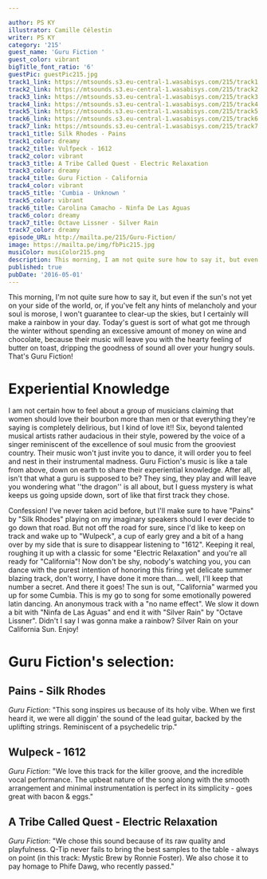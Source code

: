 ```yaml
---

author: PS KY
illustrator: Camille Célestin
writer: PS KY
category: '215'
guest_name: 'Guru Fiction '
guest_color: vibrant
bigTitle_font_ratio: '6'
guestPic: guestPic215.jpg
track1_link: https://mtsounds.s3.eu-central-1.wasabisys.com/215/track1.mp3
track2_link: https://mtsounds.s3.eu-central-1.wasabisys.com/215/track2.mp3
track3_link: https://mtsounds.s3.eu-central-1.wasabisys.com/215/track3.mp3
track4_link: https://mtsounds.s3.eu-central-1.wasabisys.com/215/track4.mp3
track5_link: https://mtsounds.s3.eu-central-1.wasabisys.com/215/track5.mp3
track6_link: https://mtsounds.s3.eu-central-1.wasabisys.com/215/track6.mp3
track7_link: https://mtsounds.s3.eu-central-1.wasabisys.com/215/track7.mp3
track1_title: Silk Rhodes - Pains
track1_color: dreamy
track2_title: Vulfpeck - 1612
track2_color: vibrant
track3_title: A Tribe Called Quest - Electric Relaxation
track3_color: dreamy
track4_title: Guru Fiction - California
track4_color: vibrant
track5_title: 'Cumbia - Unknown '
track5_color: vibrant
track6_title: Carolina Camacho - Ninfa De Las Aguas
track6_color: dreamy
track7_title: Octave Lissner - Silver Rain
track7_color: dreamy
episode_URL: http://mailta.pe/215/Guru-Fiction/
image: https://mailta.pe/img/fbPic215.jpg
musiColor: musiColor215.png
description: This morning, I am not quite sure how to say it, but even if the sun's not yet on your side of the world or, if you've felt any hints of melancholy and your soul is morose, I won't guarantee to clear the skies, but I certainly will make a rainbow in your day. Today's guest is sort of what got me through the winter without spending an excessive amount of money on wine and chocolate, because their music will leave you with the hearty feeling of butter on toast, dripping the goodness of sound all over your hungry souls. That's Guru Fiction!!
published: true
pubDate: '2016-05-01'
---
```



This morning, I'm not quite sure how to say it, but even if the sun's not yet on your side of the world, or, if you've felt any hints of melancholy and your soul is morose, I won't guarantee to clear-up the skies, but I certainly will make a rainbow in your day. Today's guest is sort of what got me through the winter without spending an excessive amount of money on wine and chocolate, because their music will leave you with the hearty feeling of butter on toast, dripping the goodness of sound all over your hungry souls. That's Guru Fiction!

# Experiential Knowledge 

I am not certain how to feel about a group of musicians claiming that women should love their bourbon more than men or that everything they're saying is completely delirious, but I kind of love it!!
Six, beyond talented musical artists rather audacious in their style, powered by the voice of a singer reminiscent of the excellence of soul music from the grooviest country. Their music won't just invite you to dance, it will order you to feel and nest in their instrumental madness. Guru Fiction's music is like a tale from above, down on earth to share their experiential knowledge. After all, isn't that what a guru is supposed to be? They sing, they play and will leave you wondering what ''the dragon'' is all about, but I guess mystery is what keeps us going upside down, sort of like that first track they chose. 

Confession! I've never taken acid before, but I'll make sure to have "Pains" by "Silk Rhodes" playing on my imaginary speakers should I ever decide to go down that road. But not off the road for sure, since I'd like to keep on track and wake up to "Wulpeck", a cup of early grey and a bit of a hang over by my side that is sure to disappear listening to "1612". Keeping it real, roughing it up with a classic for some "Electric Relaxation" and you're all ready for "California"! Now don't be shy, nobody's watching you, you can dance with the purest intention of honoring this firing yet delicate summer blazing track, don't worry, I have done it more than.... well,  I'll keep that number a secret. And there it goes! The sun is out, "California" warmed you up for some Cumbia. This is my go to song for some emotionally powered latin dancing. An anonymous track with a "no name effect". We slow it down a bit with "Ninfa de Las Aguas" and end it with "Silver Rain" by "Octave Lissner".
Didn't I say I was gonna make a rainbow? Silver Rain on your California Sun. Enjoy!



# Guru Fiction's selection:

## Pains - Silk Rhodes 
_Guru Fiction_: "This song inspires us because of its holy vibe. When we first heard it, we were all diggin' the sound of the lead guitar, backed by the uplifting strings. Reminiscent of a psychedelic trip."

## Wulpeck - 1612
_Guru Fiction_: "We love this track for the killer groove, and the incredible vocal performance. The upbeat nature of the song along with the smooth arrangement and minimal instrumentation is perfect in its simplicity - goes great with bacon & eggs."

## A Tribe Called Quest - Electric Relaxation 
_Guru Fiction_: "We chose this sound because of its raw quality and playfulness. Q-Tip never fails to bring the best samples to the table - always on point (in this track: Mystic Brew by Ronnie Foster). We also chose it to pay homage to Phife Dawg, who recently passed."
